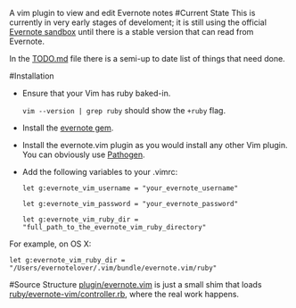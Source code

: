 A vim plugin to view and edit Evernote notes 
#Current State
This is currently in very early stages of develoment; it is still using the official [Evernote sandbox](http://sandbox.evernote.com/) until there is a stable version that can read from Evernote.

In the [TODO.md](evernote.vim/blob/master/TODO.md) file there is a semi-up to date list of things that need done.

#Installation
* Ensure that your Vim has ruby baked-in.

  `vim --version | grep ruby` should show the `+ruby` flag.
* Install the [evernote gem](http://rubygems.org/gems/evernote).
* Install the evernote.vim plugin as you would install any other Vim plugin. You can obviously use [Pathogen](https://github.com/tpope/vim-pathogen/).
* Add the following variables to your .vimrc:

  `let g:evernote_vim_username = "your_evernote_username"`

  `let g:evernote_vim_password = "your_evernote_password"`

  `let g:evernote_vim_ruby_dir = "full_path_to_the_evernote_vim_ruby_directory"`

For example, on OS X:

  `let g:evernote_vim_ruby_dir = "/Users/evernotelover/.vim/bundle/evernote.vim/ruby"`

#Source Structure
[plugin/evernote.vim](evernote.vim/blob/master/plugin/evernote.vim) is just a small shim that loads [ruby/evernote-vim/controller.rb](evernote.vim/blob/master/ruby/evernote-vim/controller.rb), where the real work happens.
